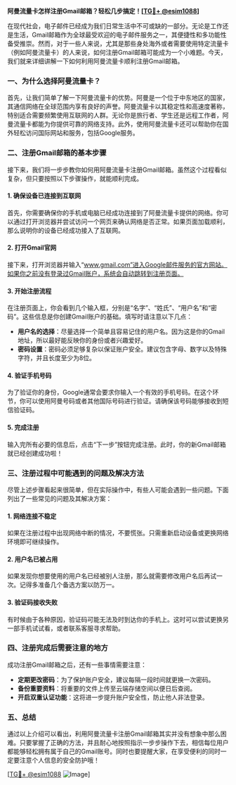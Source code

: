 **阿曼流量卡怎样注册Gmail邮箱？轻松几步搞定！[[TG💪+ @esim1088](https://t.me/s/esim1088)]**

在现代社会，电子邮件已经成为我们日常生活中不可或缺的一部分。无论是工作还是生活，Gmail邮箱作为全球最受欢迎的电子邮件服务之一，其便捷性和多功能性备受推崇。然而，对于一些人来说，尤其是那些身处海外或者需要使用特定流量卡（例如阿曼流量卡）的人来说，如何注册Gmail邮箱可能成为一个小难题。今天，我们就来详细讲解一下如何利用阿曼流量卡顺利注册Gmail邮箱。

### 一、为什么选择阿曼流量卡？

首先，让我们简单了解一下阿曼流量卡的优势。阿曼是一个位于中东地区的国家，其通信网络在全球范围内享有良好的声誉。阿曼流量卡以其稳定性和高速度著称，特别适合需要频繁使用互联网的人群。无论你是旅行者、学生还是远程工作者，阿曼流量卡都能为你提供可靠的网络支持。此外，使用阿曼流量卡还可以帮助你在国外轻松访问国际网站和服务，包括Google服务。

### 二、注册Gmail邮箱的基本步骤

接下来，我们将一步步教你如何用阿曼流量卡注册Gmail邮箱。虽然这个过程看似复杂，但只要按照以下步骤操作，就能顺利完成。

#### 1. 确保设备已连接到互联网

首先，你需要确保你的手机或电脑已经成功连接到了阿曼流量卡提供的网络。你可以通过打开浏览器并尝试访问一个网页来确认网络是否正常。如果页面加载顺利，那么说明你的设备已经成功接入了互联网。

#### 2. 打开Gmail官网

接下来，打开浏览器并输入“www.gmail.com”进入Google邮件服务的官方网站。如果你之前没有登录过Gmail账户，系统会自动跳转到注册页面。

#### 3. 开始注册流程

在注册页面上，你会看到几个输入框，分别是“名字”、“姓氏”、“用户名”和“密码”。这些信息是你创建Gmail账户的基础。填写时请注意以下几点：

- **用户名的选择**：尽量选择一个简单且容易记住的用户名。因为这是你的Gmail地址，所以最好能反映你的身份或者兴趣爱好。
- **密码设置**：密码必须足够复杂以保证账户安全。建议包含字母、数字以及特殊字符，并且长度至少为8位。

#### 4. 验证手机号码

为了验证你的身份，Google通常会要求你输入一个有效的手机号码。在这个环节，你可以使用阿曼号码或者其他国际号码进行验证。请确保该号码能够接收到短信验证码。

#### 5. 完成注册

输入完所有必要的信息后，点击“下一步”按钮完成注册。此时，你的新Gmail邮箱就已经创建成功啦！

### 三、注册过程中可能遇到的问题及解决方法

尽管上述步骤看起来很简单，但在实际操作中，有些人可能会遇到一些问题。下面列出了一些常见的问题及其解决方案：

#### 1. 网络连接不稳定

如果在注册过程中出现网络中断的情况，不要慌张。只需重新启动设备或更换网络环境即可继续操作。

#### 2. 用户名已被占用

如果发现你想要使用的用户名已经被别人注册，那么就需要修改用户名后再试一次。记得多准备几个备选方案以防万一。

#### 3. 验证码接收失败

有时候由于各种原因，验证码可能无法及时到达你的手机上。这时可以尝试更换另一部手机试试看，或者联系客服寻求帮助。

### 四、注册完成后需要注意的地方

成功注册Gmail邮箱之后，还有一些事情需要注意：

- **定期更改密码**：为了保护账户安全，建议每隔一段时间就更换一次密码。
- **备份重要资料**：将重要的文件上传至云端存储空间以便日后查阅。
- **开启双重认证功能**：这将进一步提升账户安全性，防止他人非法登录。

### 五、总结

通过以上介绍可以看出，利用阿曼流量卡注册Gmail邮箱其实并没有想象中那么困难。只要掌握了正确的方法，并且耐心地按照指示一步步操作下去，相信每位用户都能够轻松拥有属于自己的Gmail账号。同时也要提醒大家，在享受便利的同时一定要注意个人信息的安全防护哦！

[[TG💪+ @esim1088](https://t.me/s/esim1088) ![Image](https://i.postimg.cc/4NQfJmqS/Snipaste-2025-05-13-00-14-12.png)]